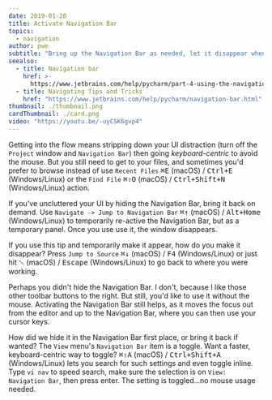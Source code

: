 ```yaml
---
date: 2019-01-20
title: Activate Navigation Bar
topics:
  - navigation
author: pwe
subtitle: "Bring up the Navigation Bar as needed, let it disappear when finished."
seealso:
  - title: Navigation bar
    href: >-
      https://www.jetbrains.com/help/pycharm/part-4-using-the-navigation-bar.html
  - title: Navigating Tips and Tricks
    href: "https://www.jetbrains.com/help/pycharm/navigation-bar.html"
thumbnail: ./thumbnail.png
cardThumbnail: ./card.png
video: "https://youtu.be/-uyCSK6gvp4"
---
```


Getting into the flow means stripping down your UI distraction (turn off the `Project` window and `Navigation Bar`) then going _keyboard-centric_ to avoid the mouse. But you still need to get to your files, and sometimes you'd prefer to browse instead of use `Recent Files` <kbd>⌘E</kbd> (macOS) / <kbd>Ctrl+E</kbd> (Windows/Linux) or the `Find File` <kbd>⌘⇧O</kbd> (macOS) / <kbd>Ctrl+Shift+N</kbd> (Windows/Linux) action.

If you've uncluttered your UI by hiding the Navigation Bar, bring it back on demand. Use `Navigate -> Jump to Navigation Bar` <kbd>⌘↑</kbd> (macOS) / <kbd>Alt+Home</kbd> (Windows/Linux) to temporarily re-active the Navigation Bar, but as a temporary panel. Once you use use it, the window disappears.

If you use this tip and temporarily make it appear, how do you make it disappear? Press `Jump to Source` <kbd>⌘↓</kbd> (macOS) / <kbd>F4</kbd> (Windows/Linux) or just hit <kbd>␛</kbd> (macOS) / <kbd>Escape</kbd> (Windows/Linux) to go back to where you were working.

Perhaps you didn't hide the Navigation Bar. I don't, because I like those other toolbar buttons to the right. But still, you'd like to use it without the mouse. Activating the Navigation Bar still helps, as it moves the focus out from the editor and up to the Navigation Bar, where you can then use your cursor keys.

How did we hide it in the Navigation Bar first place, or bring it back if wanted? The `View` menu's `Navigation Bar` item is a toggle. Want a faster, keyboard-centric way to toggle? <kbd>⌘⇧A</kbd> (macOS) / <kbd>Ctrl+Shift+A</kbd> (Windows/Linux) lets you search for such settings and even toggle inline. Type `vi nav` to speed search, make sure the selection is on `View: Navigation Bar`, then press enter. The setting is toggled...no mouse usage needed.
